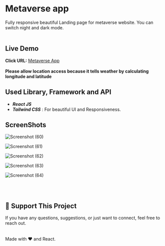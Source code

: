 # Metaverse app
Fully responsive beautiful Landing page for metaverse website. You can switch night and dark mode.<br/><br/>
## Live Demo
**Click URL:** [Metaverse App](https://metaverse-apps.netlify.app/)<br/><br/>
**Please allow location access because it tells weather by calculating longitude and latitude**
## Used Library, Framework and API
- ***React JS*** <br/>
- ***Tailwind CSS***       : For beautiful UI and Responsiveness.<br/>

## ScreenShots

![Screenshot (60)](https://github.com/user-attachments/assets/74cec077-7d1d-41a6-a89a-c86bda831768)

![Screenshot (61)](https://github.com/user-attachments/assets/b29fb992-3a67-4054-832e-32ca30353c4a)

![Screenshot (62)](https://github.com/user-attachments/assets/771223e5-7b3b-4a50-948c-c642b9d800ea)

![Screenshot (63)](https://github.com/user-attachments/assets/63e070ba-66dc-4c45-8504-20eb07c25ca6)

![Screenshot (64)](https://github.com/user-attachments/assets/a9279a29-9c15-4ea5-8241-4361ea181df6)

<br/><br/>

##  💖 Support This Project
If you have any questions, suggestions, or just want to connect, feel free to reach out.<br/><br/><br/>
Made with ❤️ and React.


